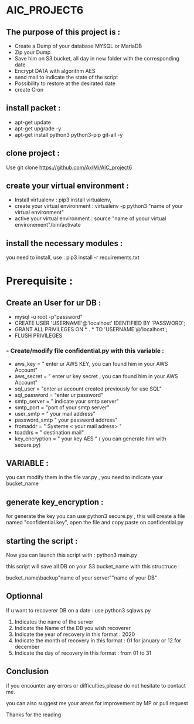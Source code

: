 # AIC_PROJECT6

## The purpose of this project is : 

  - Create a Dump of your database MYSQL or MariaDB
  - Zip your Dump
  - Save him on S3 bucket, all day in new folder with the corresponding date
  - Encrypt DATA with algorithm AES 
  - send mail to indicate the state of the script
  - Possibility to restore at the desirated date 
  - create Cron 

## install packet : 

- apt-get update
- apt-get upgrade -y
- apt-get install python3 python3-pip git-all -y

## clone project : 

Use git clone https://github.com/AxlMi/AIC_project6

## create your virtual environment :

- Install virtualenv : pip3 install virtualenv,
- create your virtual environment : virtualenv -p python3 "name of your virtual environment"
- active your virtual environment : source "name of yoour virtual environement"/bin/activate

## install the necessary modules :

you need to install, use : pip3 install -r requirements.txt

# Prerequisite :
 
 ## Create an User for ur DB :
 
 - mysql -u root -p"password"
 - CREATE USER 'USERNAME'@'localhost' IDENTIFIED BY 'PASSWORD';
 - GRANT ALL PRIVILEGES ON * . * TO 'USERNAME'@'localhost';
 - FLUSH PRIVILEGES
 
 ### - Create/modify file confidential.py with this variable : 

 - aws_key = " enter ur AWS KEY, you can found him in your AWS Account"
 - aws_secret = " enter ur key secret , you can found him in your AWS Account"
 - sql_user = "enter ur account created previously for use SQL"
 - sql_password = "enter ur password"
 - smtp_server = " indicate your smtp server"
 - smtp_port = "port of your smtp server"
 - user_smtp = " your mail address"
 - password_smtp " your password address"
 - fromaddr = " Systeme < your mail adress> "
 - toaddrs = " destination mail"
 - key_encryption = " your key AES " ( you can generate him with secure.py)
 
 
 ## VARIABLE : 
 
you can modify them in the file var.py , you need to indicate your bucket_name

 ## generate key_encryption :

for generate the key you can use python3 secure.py , this will create a file named "confidential.key", open the file and copy paste on confidential.py

## starting the script :

Now you can launch this script with : python3 main.py

this script will save all DB on your S3 bucket_name with this structruce : 

bucket_name\backup\"name of your server"\"name of your DB"

## Optionnal

If u want to recoverer DB on a date : use python3 sqlaws.py 

1) Indicates the name of the server
2) Indicate the Name of the DB you wish recoverer
3) Indicate the year of recovery in this format : 2020 
4) Indicate the month of recovery in this format : 01 for january or 12 for december
5) Indicate the day of recovery in this format : from 01 to 31

## Conclusion 

if you encounter any errors or difficulties,please do not hesitate to contact me.

you can also suggest me your areas for improvement by MP or pull request

Thanks for the reading
